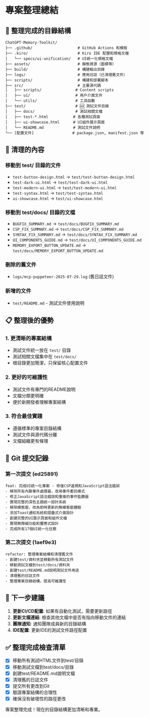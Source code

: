 # 專案整理總結

## 📁 整理完成的目錄結構

```
ChatGPT-Memory-Toolkit/
├── .github/                    # GitHub Actions 和模板
├── .kiro/                      # Kiro IDE 配置和規格文檔
│   └── specs/ui-unification/   # UI統一化規格文檔
├── assets/                     # 靜態資源（圖標等）
├── build/                      # 構建輸出目錄
├── logs/                       # 應用日誌（已清理舊文件）
├── scripts/                    # 構建和部署腳本
├── src/                        # 主要源代碼
│   ├── scripts/               # Content scripts
│   ├── ui/                    # 用戶介面文件
│   └── utils/                 # 工具函數
├── test/                      # 🆕 測試文件目錄
│   ├── docs/                  # 測試相關文檔
│   ├── test-*.html           # 各種測試頁面
│   ├── ui-showcase.html      # UI組件展示頁面
│   └── README.md             # 測試文件說明
└── [配置文件]                 # package.json, manifest.json 等
```

## 🧹 清理的內容

### 移動到 test/ 目錄的文件

- `test-button-design.html` → `test/test-button-design.html`
- `test-dark-ui.html` → `test/test-dark-ui.html`
- `test-modern-ui.html` → `test/test-modern-ui.html`
- `test-syntax.html` → `test/test-syntax.html`
- `ui-showcase.html` → `test/ui-showcase.html`

### 移動到 test/docs/ 目錄的文檔

- `BUGFIX_SUMMARY.md` → `test/docs/BUGFIX_SUMMARY.md`
- `CSP_FIX_SUMMARY.md` → `test/docs/CSP_FIX_SUMMARY.md`
- `SYNTAX_FIX_SUMMARY.md` → `test/docs/SYNTAX_FIX_SUMMARY.md`
- `UI_COMPONENTS_GUIDE.md` → `test/docs/UI_COMPONENTS_GUIDE.md`
- `MEMORY_EXPORT_BUTTON_UPDATE.md` → `test/docs/MEMORY_EXPORT_BUTTON_UPDATE.md`

### 刪除的舊文件

- `logs/mcp-puppeteer-2025-07-29.log` (舊日誌文件)

### 新增的文件

- `test/README.md` - 測試文件使用說明

## 📋 整理後的優勢

### 1. 更清晰的專案結構

- 測試文件統一放在 `test/` 目錄
- 測試相關文檔集中在 `test/docs/`
- 根目錄更加簡潔，只保留核心配置文件

### 2. 更好的可維護性

- 測試文件有專門的README說明
- 文檔分類更明確
- 便於新開發者理解專案結構

### 3. 符合最佳實踐

- 遵循標準的專案目錄結構
- 測試文件與源代碼分離
- 文檔組織更有條理

## 🔄 Git 提交記錄

### 第一次提交 (ed25891)

```
feat: 完成UI統一化專案 - 修復CSP違規和JavaScript語法錯誤
- 移除所有內聯事件處理器，改用事件委託模式
- 修正JavaScript語法錯誤和重複的事件監聽器
- 實現完整的深色主題統一設計系統
- 移除模態窗，改為即時更新的無模態窗體驗
- 添加Toast通知系統和摺疊式介面設計
- 創建完整的UI展示頁面和組件文檔
- 實現無障礙功能和響應式設計
- 完成所有17個UI統一化任務
```

### 第二次提交 (1aef9e3)

```
refactor: 整理專案結構和清理舊文件
- 創建test/資料夾並移動所有測試文件
- 移動測試文檔到test/docs/資料夾
- 創建test/README.md說明測試文件用途
- 清理舊的日誌文件
- 整理專案目錄結構，提高可維護性
```

## 🎯 下一步建議

1. **更新CI/CD配置**: 如果有自動化測試，需要更新路徑
2. **更新文檔連結**: 檢查其他文檔中是否有指向移動文件的連結
3. **團隊通知**: 通知團隊成員新的目錄結構
4. **IDE配置**: 更新IDE的測試文件路徑配置

## ✅ 整理完成檢查清單

- [x] 移動所有測試HTML文件到test/目錄
- [x] 移動測試文檔到test/docs/目錄
- [x] 創建test/README.md說明文檔
- [x] 清理舊的日誌文件
- [x] 提交所有更改到Git
- [x] 驗證專案結構的合理性
- [x] 確保沒有破壞性的路徑更改

專案整理完成！現在的目錄結構更加清晰和專業。
